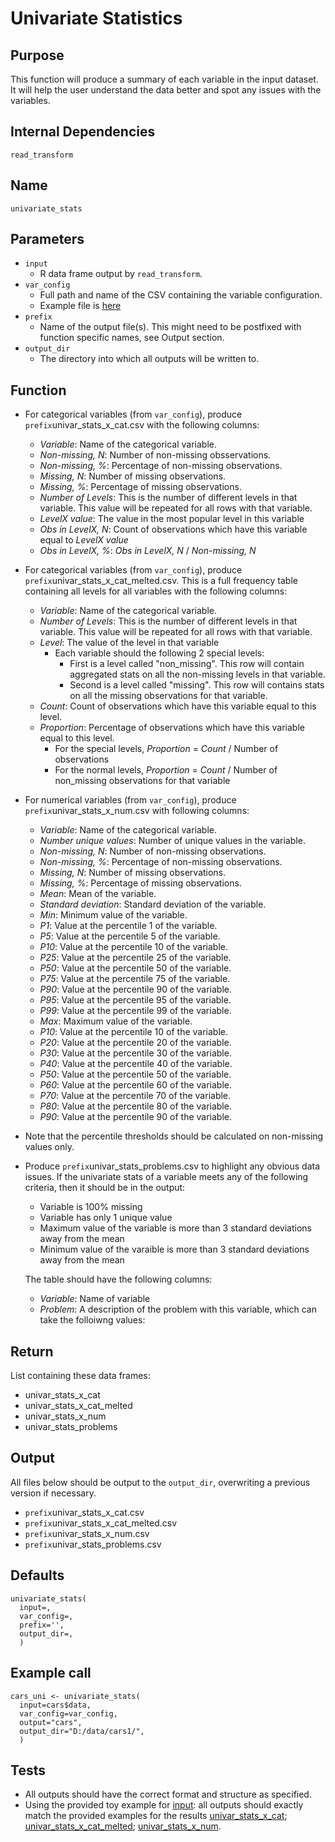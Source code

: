 # Univariate Statistics

## Purpose
This function will produce a summary of each variable in the input dataset. It will help the user understand the data better and spot any issues with the variables.  

## Internal Dependencies
`read_transform`

## Name
`univariate_stats`

## Parameters
* `input`
  * R data frame output by `read_transform`.
* `var_config`
  * Full path and name of the CSV containing the variable configuration.
  * Example file is [here](../example_metadata_files/var_config.csv)
* `prefix`
  * Name of the output file(s). This might need to be postfixed with function specific names, see Output section.
* `output_dir`
  * The directory into which all outputs will be written to.

## Function

* For categorical variables (from `var_config`), produce `prefix`univar_stats_x_cat.csv with the following columns:
  * _Variable_: Name of the categorical variable.
  * _Non-missing, N_: Number of non-missing obsservations.
  * _Non-missing, %_: Percentage of non-missing observations.
  * _Missing, N_: Number of missing observations.
  * _Missing, %_: Percentage of missing observations.
  * _Number of Levels_: This is the number of different levels in that variable. This value will be repeated for all rows with that variable.
  * _LevelX value_: The value in the most popular level in this variable
  * _Obs in LevelX, N_: Count of observations which have this variable equal to _LevelX value_
  * _Obs in LevelX, %_: _Obs in LevelX, N_ /  _Non-missing, N_
* For categorical variables (from `var_config`), produce `prefix`univar_stats_x_cat_melted.csv. This is a full frequency table containing all levels for all variables with the following columns:
  * _Variable_: Name of the categorical variable.
  * _Number of Levels_: This is the number of different levels in that variable. This value will be repeated for all rows with that variable.
  * _Level_: The value of the level in that variable
    * Each variable should the following 2 special levels:
      * First is a level called "non_missing". This row will contain aggregated stats on all the non-missing levels in that variable.
      * Second is a level called "missing". This row will contains stats on all the missing observations for that variable.
  * _Count_: Count of observations which have this variable equal to this level.
  * _Proportion_: Percentage of observations which have this variable equal to this level.
    * For the special levels, _Proportion_ = _Count_ / Number of observations
    * For the normal levels, _Proportion_ = _Count_ / Number of non_missing observations for that variable
* For numerical variables (from `var_config`), produce `prefix`univar_stats_x_num.csv with following columns:
  * _Variable_: Name of the categorical variable.
  * _Number unique values_: Number of unique values in the variable.
  * _Non-missing, N_: Number of non-missing observations.
  * _Non-missing, %_: Percentage of non-missing observations.
  * _Missing, N_: Number of missing observations.
  * _Missing, %_: Percentage of missing observations.
  * _Mean_: Mean of the variable.
  * _Standard deviation_: Standard deviation of the variable.
  * _Min_: Minimum value of the variable.
  * _P1_: Value at the percentile 1 of the variable.
  * _P5_: Value at the percentile 5 of the variable.
  * _P10_: Value at the percentile 10 of the variable.
  * _P25_: Value at the percentile 25 of the variable.
  * _P50_: Value at the percentile 50 of the variable.
  * _P75_: Value at the percentile 75 of the variable.
  * _P90_: Value at the percentile 90 of the variable.
  * _P95_: Value at the percentile 95 of the variable.
  * _P99_: Value at the percentile 99 of the variable.
  * _Max_: Maximum value of the variable.
  * _P10_: Value at the percentile 10 of the variable.
  * _P20_: Value at the percentile 20 of the variable.
  * _P30_: Value at the percentile 30 of the variable.
  * _P40_: Value at the percentile 40 of the variable.
  * _P50_: Value at the percentile 50 of the variable.
  * _P60_: Value at the percentile 60 of the variable.
  * _P70_: Value at the percentile 70 of the variable.
  * _P80_: Value at the percentile 80 of the variable.
  * _P90_: Value at the percentile 90 of the variable.
* Note that the percentile thresholds should be calculated on non-missing values only.
* Produce `prefix`univar_stats_problems.csv to highlight any obvious data issues. If the univariate stats of a variable meets any of the following criteria, then it should be in the output:
  * Variable is 100% missing
  * Variable has only 1 unique value
  * Maximum value of the variable is more than 3 standard deviations away from the mean
  * Minimum value of the varaible is more than 3 standard deviations away from the mean

  The table should have the following columns:
  * _Variable_: Name of variable
  * _Problem_: A description of the problem with this variable, which can take the folloiwng values:

## Return
List containing these data frames:
* univar_stats_x_cat
* univar_stats_x_cat_melted
* univar_stats_x_num
* univar_stats_problems

## Output
All files below should be output to the `output_dir`, overwriting a previous version if necessary.
* `prefix`univar_stats_x_cat.csv
* `prefix`univar_stats_x_cat_melted.csv
* `prefix`univar_stats_x_num.csv
* `prefix`univar_stats_problems.csv

## Defaults
```
univariate_stats(
  input=,
  var_config=,
  prefix='',
  output_dir=,
  )  
```

## Example call
```
cars_uni <- univariate_stats(
  input=cars$data,
  var_config=var_config,
  output="cars",
  output_dir="D:/data/cars1/",
  )
```

## Tests
* All outputs should have the correct format and structure as specified.
* Using the provided toy example for [input](./example_data/mtcars.csv): all outputs should exactly match the provided examples for the results [univar_stats_x_cat](./example_output_csvs/univar_stats_x_cat.csv);
[univar_stats_x_cat_melted](./example_output_csvs/univar_stats_x_cat_melted.csv);
[univar_stats_x_num](./example_output_csvs/univar_stats_x_num.csv).

